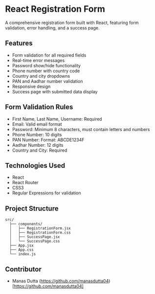 # React Registration Form

A comprehensive registration form built with React, featuring form validation, error handling, and a success page.

## Features

- Form validation for all required fields
- Real-time error messages
- Password show/hide functionality
- Phone number with country code
- Country and city dropdowns
- PAN and Aadhar number validation
- Responsive design
- Success page with submitted data display


## Form Validation Rules

- First Name, Last Name, Username: Required
- Email: Valid email format
- Password: Minimum 8 characters, must contain letters and numbers
- Phone Number: 10 digits
- PAN Number: Format: ABCDE1234F
- Aadhar Number: 12 digits
- Country and City: Required

## Technologies Used

- React
- React Router
- CSS3
- Regular Expressions for validation

## Project Structure

```
src/
  ├── components/
  │   ├── RegistrationForm.jsx
  │   ├── RegistrationForm.css
  │   ├── SuccessPage.jsx
  │   └── SuccessPage.css
  ├── App.jsx
  ├── App.css
  └── index.js
```


## Contributor

- Manas Dutta (https://github.com/manasdutta04)[https://github.com/manasdutta04]